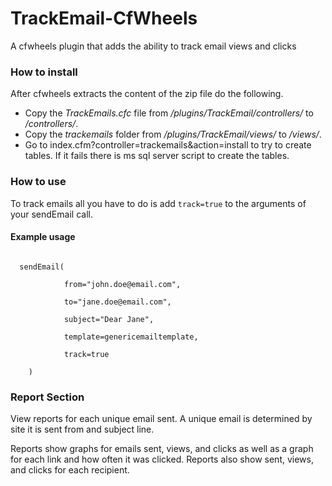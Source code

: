 TrackEmail-CfWheels
===================

A cfwheels plugin that adds the ability to track email views and clicks

<h3>How to install</h3>

<p>After cfwheels extracts the content of the zip file do the following.</p>

<ul>
	<li>Copy the <em>TrackEmails.cfc</em> file from <em>/plugins/TrackEmail/controllers/</em> to <em>/controllers/</em>.</li>
	<li>Copy the <em>trackemails</em> folder from <em>/plugins/TrackEmail/views/</em> to <em>/views/</em>.</li>
	<li>Go to index.cfm?controller=trackemails&action=install to try to create tables. If it fails there is ms sql server script to create the tables.</li>
</ul>

<h3>How to use</h3>

<p>To track emails all you have to do is add <code class="inline">track=true</code> to the arguments of your sendEmail call.</p>

<h4>Example usage</h4>

<code class="block">
  sendEmail(<br />
		&nbsp;&nbsp;&nbsp;&nbsp;from="john.doe@email.com",<br />
		&nbsp;&nbsp;&nbsp;&nbsp;to="jane.doe@email.com",<br />
		&nbsp;&nbsp;&nbsp;&nbsp;subject="Dear Jane",<br />
		&nbsp;&nbsp;&nbsp;&nbsp;template=genericemailtemplate,<br />
		&nbsp;&nbsp;&nbsp;&nbsp;track=true<br />
	)
</code>

<h3>Report Section</h3>

View reports for each unique email sent. A unique email is determined by site it is sent from and subject line. 

Reports show graphs for emails sent, views, and clicks as well as a graph for each link and how often it was clicked. Reports also show sent, views, and clicks for each recipient.
